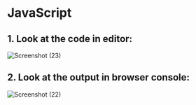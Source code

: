# JavaScript

## 1. Look at the code in editor:

![Screenshot (23)](https://user-images.githubusercontent.com/59761032/164990109-dfaa59a9-a670-40b4-8825-275876ef653e.png)

## 2. Look at the output in browser console:

![Screenshot (22)](https://user-images.githubusercontent.com/59761032/164990140-cd32e2d9-d0b9-4dc7-9413-f0c2e0228c3d.png)

